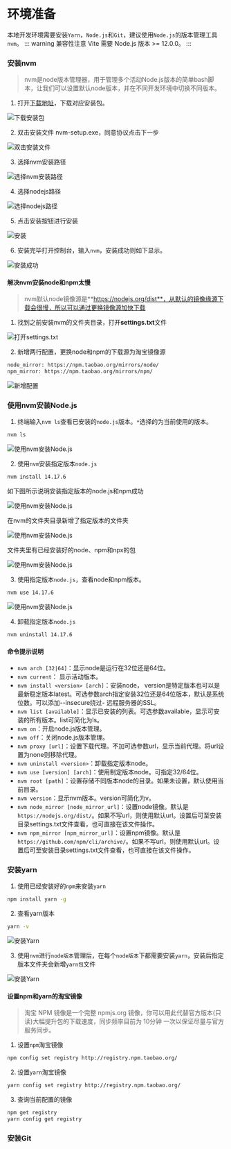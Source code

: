# 环境准备
本地开发环境需要安装`Yarn`，`Node.js`和`Git`，建议使用`Node.js`的版本管理工具`nvm`。
::: warning 兼容性注意
Vite 需要 Node.js 版本 >= 12.0.0。
:::

### 安装nvm

> nvm是node版本管理器，用于管理多个活动Node.js版本的简单bash脚本，让我们可以设置默认node版本，并在不同开发环境中切换不同版本。

1. 打开[下载地址](https://github.com/coreybutler/nvm-windows/releases)，下载对应安装包。

![下载安装包](/img/vue3project/nvm-1.png)

2. 双击安装文件 nvm-setup.exe，同意协议点击下一步

![双击安装文件](/img/vue3project/nvm-2.png)

3. 选择nvm安装路径

![选择nvm安装路径](/img/vue3project/nvm-3.png)

4. 选择nodejs路径

![选择nodejs路径](/img/vue3project/nvm-4.png)

5. 点击安装按钮进行安装

![安装](/img/vue3project/nvm-5.png)

6. 安装完毕打开控制台，输入`nvm`，安装成功则如下显示。

![安装成功](/img/vue3project/nvm-8.png)

#### 解决nvm安装node和npm太慢

> nvm默认node镜像源是**https://nodejs.org/dist**，从默认的镜像缘源下载会很慢，所以可以通过更换镜像源加快下载

1. 找到之前安装nvm的文件夹目录，打开**settings.txt**文件

![打开settings.txt](/img/vue3project/nvm-6.png)

2. 新增两行配置，更换node和npm的下载源为淘宝镜像源

```sh
node_mirror: https://npm.taobao.org/mirrors/node/
npm_mirror: https://npm.taobao.org/mirrors/npm/
```

![新增配置](/img/vue3project/nvm-7.png)

### 使用nvm安装Node.js

1. 终端输入`nvm ls`查看已安装的`node.js`版本。`*`选择的为当前使用的版本。

```sh
nvm ls
```

![使用nvm安装Node.js](/img/vue3project/nvm-9.png)

2. 使用`nvm`安装指定版本`node.js`

```sh
nvm install 14.17.6
```

如下图所示说明安装指定版本的node.js和npm成功

![使用nvm安装Node.js](/img/vue3project/nvm-10.png)

在nvm的文件夹目录新增了指定版本的文件夹

![使用nvm安装Node.js](/img/vue3project/nvm-11.png)

文件夹里有已经安装好的node、npm和npx的包

![使用nvm安装Node.js](/img/vue3project/nvm-12.png)

3. 使用指定版本`node.js`，查看node和npm版本。

```sh
nvm use 14.17.6
```

![使用nvm安装Node.js](/img/vue3project/nvm-13.png)

4. 卸载指定版本`node.js`

```sh
nvm uninstall 14.17.6
```

#### 命令提示说明
- `nvm arch [32|64]`：显示node是运行在32位还是64位。
- `nvm current`： 显示活动版本。
- `nvm install <version> [arch]`：安装node， version是特定版本也可以是最新稳定版本latest。可选参数arch指定安装32位还是64位版本，默认是系统位数。可以添加--insecure绕过- 远程服务器的SSL。
- `nvm list [available]`：显示已安装的列表。可选参数available，显示可安装的所有版本。list可简化为ls。
- `nvm on`：开启node.js版本管理。
- `nvm off`：关闭node.js版本管理。
- `nvm proxy [url]`：设置下载代理。不加可选参数url，显示当前代理。将url设置为none则移除代理。
- `nvm uninstall <version>`：卸载指定版本node。
- `nvm use [version] [arch]`：使用制定版本node。可指定32/64位。
- `nvm root [path]`：设置存储不同版本node的目录。如果未设置，默认使用当前目录。
- `nvm version`：显示nvm版本。version可简化为v。
- `nvm node_mirror [node_mirror_url]`：设置node镜像。默认是`https://nodejs.org/dist/`。如果不写url，则使用默认url。设置后可至安装目录settings.txt文件查看，也可直接在该文件操作。
- `nvm npm_mirror [npm_mirror_url]`：设置npm镜像。默认是`https://github.com/npm/cli/archive/`。如果不写url，则使用默认url。设置后可至安装目录settings.txt文件查看，也可直接在该文件操作。

### 安装yarn

1. 使用已经安装好的`npm`来安装`yarn`

```sh
npm install yarn -g
```

2. 查看yarn版本

```sh
yarn -v
```

![安装Yarn](/img/vue3project/nvm-14.png)

3. 使用`nvm`进行`node版本`管理后，在每个`node版本`下都需要安装`yarn`，安装后指定版本文件夹会新增`yarn包`文件

![安装Yarn](/img/vue3project/nvm-15.png)

#### 设置npm和yarn的淘宝镜像

> 淘宝 NPM 镜像是一个完整 npmjs.org 镜像，你可以用此代替官方版本(只读)大幅提升包的下载速度，同步频率目前为 10分钟 一次以保证尽量与官方服务同步。

1. 设置`npm`淘宝镜像

```sh
npm config set registry http://registry.npm.taobao.org/
```

2. 设置`yarn`淘宝镜像

```sh
yarn config set registry http://registry.npm.taobao.org/
```

3. 查询当前配置的镜像

```sh
npm get registry
yarn config get registry
```
### 安装Git